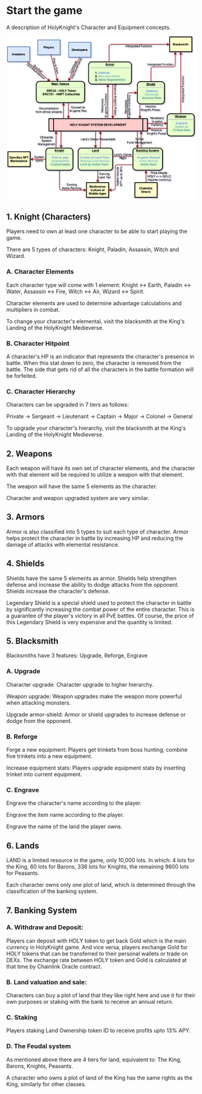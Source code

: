 # Start the game

A description of HolyKnight's Character and Equipment concepts.

![](../assets/overview.png)

## 1. Knight (Characters)

Players need to own at least one character to be able to start playing the game.

There are 5 types of characters: Knight, Paladin, Assassin, Witch and Wizard.

### A. Character Elements

Each character type will come with 1 element: Knight <-> Earth, Paladin <-> Water, Assassin <-> Fire, Witch <-> Air, Wizard <-> Spirit.

Character elements are used to determine advantage calculations and multipliers in combat.

To change your character's elemental, visit the blacksmith at the King's Landing of the HolyKnight Medieverse.

### B. Character Hitpoint

A character's HP is an indicator that represents the character's presence in battle. When this stat down to zero, the character is removed from the battle. The side that gets rid of all the characters in the battle formation will be forfeited.

### C. Character Hierarchy

Characters can be upgraded in 7 tiers as follows:

Private -> Sergeant -> Lieutenant -> Captain -> Major -> Colonel -> General

To upgrade your character's hierarchy, visit the blacksmith at the King's Landing of the HolyKnight Medieverse.

## 2. Weapons

Each weapon will have its own set of character elements, and the character with that element will be required to utilize a weapon with that element.

The weapon will have the same 5 elements as the character.

Character and weapon upgraded system are very similar.

## 3. Armors

Armor is also classified into 5 types to suit each type of character. Armor helps protect the character in battle by increasing HP and reducing the damage of attacks with elemental resistance.

## 4. Shields

Shields have the same 5 elements as armor. Shields help strengthen defense and increase the ability to dodge attacks from the opponent. Shields increase the character's defense.

Legendary Shield is a special shield used to protect the character in battle by significantly increasing the combat power of the entire character. This is a guarantee of the player's victory in all PvE battles. Of course, the price of this Legendary Shield is very expensive and the quantity is limited.

## 5. Blacksmith

Blacksmiths have 3 features: Upgrade, Reforge, Engrave

### A. Upgrade

Character upgrade: Character upgrade to higher hierarchy.

Weapon upgrade: Weapon upgrades make the weapon more powerful when attacking monsters.

Upgrade armor-shield: Armor or shield upgrades to increase defense or dodge from the opponent.

### B. Reforge

Forge a new equipment: Players get trinkets from boss hunting, combine five trinkets into a new equipment.

Increase equipment stats: Players upgrade equipment stats by inserting trinket into current equipment.

### C. Engrave

Engrave the character's name according to the player.

Engrave the item name according to the player.

Engrave the name of the land the player owns.

## 6. Lands

LAND is a limited resource in the game, only 10,000 lots. In which: 4 lots for the King, 60 lots for Barons, 336 lots for Knights, the remaining 9600 lots for Peasants.

Each character owns only one plot of land, which is determined through the classification of the banking system.

## 7. Banking System

### A. Withdraw and Deposit:

Players can deposit with HOLY token to get back Gold which is the main currency in HolyKnight game. And vice versa, players exchange Gold for HOLY tokens that can be transferred to their personal wallets or trade on DEXs. The exchange rate between HOLY token and Gold is calculated at that time by Chainlink Oracle contract.

### B. Land valuation and sale:

Characters can buy a plot of land that they like right here and use it for their own purposes or staking with the bank to receive an annual return.

### C. Staking

Players staking Land Ownership token ID to receive profits upto 13% APY.

### D. The Feudal system

As mentioned above there are 4 tiers for land, equivalent to: The King, Barons, Knights, Peasants.

A character who owns a plot of land of the King has the same rights as the King, similarly for other classes.

